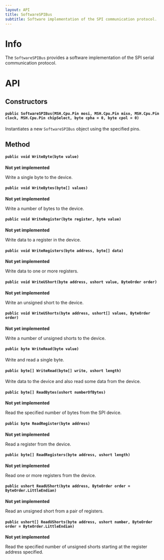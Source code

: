 ```yaml
---
layout: API
title: SoftwareSPIBus
subtitle: Software implementation of the SPI communication protocol.
---
```


# Info

The `SoftwareSPIBus` provides a software implementation of the SPI serial communication protocol.


# API

## Constructors

#### `public SoftwareSPIBus(MSH.Cpu.Pin mosi, MSH.Cpu.Pin miso, MSH.Cpu.Pin clock, MSH.Cpu.Pin chipSelect, byte cpha = 0, byte cpol = 0)`

Instantiates a new `SoftwareSPIBus` object using the specified pins.

## Method

#### `public void WriteByte(byte value)`

**Not yet implemented**

Write a single byte to the device.

#### `public void WriteBytes(byte[] values)`

**Not yet implemented**

Write a number of bytes to the device.

#### `public void WriteRegister(byte register, byte value)`

**Not yet implemented**

Write data to a register in the device.

#### `public void WriteRegisters(byte address, byte[] data)`

**Not yet implemented**

Write data to one or more registers.

#### `public void WriteUShort(byte address, ushort value, ByteOrder order)`

**Not yet implemented**

Write an unsigned short to the device.

#### `public void WriteUShorts(byte address, ushort[] values, ByteOrder order)`

**Not yet implemented**

Write a number of unsigned shorts to the device.

#### `public byte WriteRead(byte value)`

Write and read a single byte.

#### `public byte[] WriteRead(byte[] write, ushort length)`

Write data to the device and also read some data from the device.

#### `public byte[] ReadBytes(ushort numberOfBytes)`

**Not yet implemented**

Read the specified number of bytes from the SPI device.

#### `public byte ReadRegister(byte address)`

**Not yet implemented**

Read a register from the device.

#### `public byte[] ReadRegisters(byte address, ushort length)`

**Not yet implemented**

Read one or more registers from the device.

#### `public ushort ReadUShort(byte address, ByteOrder order = ByteOrder.LittleEndian)`

**Not yet implemented**

Read an unsigned short from a pair of registers.

#### `public ushort[] ReadUShorts(byte address, ushort number, ByteOrder order = ByteOrder.LittleEndian)`

**Not yet implemented**

Read the specified number of unsigned shorts starting at the register address specified.




